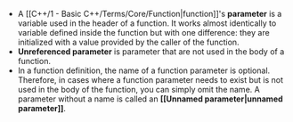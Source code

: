 - A [[C++/1 - Basic C++/Terms/Core/Function|function]]'s **parameter** is a variable used in the header of a function. It works almost identically to variable defined inside the function but with one difference: they are initialized with a value provided by the caller of the function.
- **Unreferenced parameter** is parameter that are not used in the body of a function.
- In a function definition, the name of a function parameter is optional. Therefore, in cases where a function parameter needs to exist but is not used in the body of the function, you can simply omit the name. A parameter without a name is called an **[[Unnamed parameter|unnamed parameter]]**.